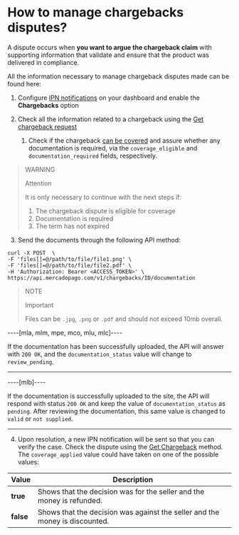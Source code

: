 # How to manage chargebacks disputes?

A dispute occurs when **you want to argue the chargeback claim** with supporting information that validate and ensure that the product was delivered in compliance.

All the information necessary to manage chargeback disputes made can be found here:

1. Configure [IPN notifications](/developers/panel/ipn) on your dashboard and enable the **Chargebacks** option
   
2. Check all the information related to a chargeback using the [Get chargeback request](/developers/pt/reference/chargebacks/_chargebacks_id/get)
   1. Check if the chargeback [can be covered](https://www.mercadopago[FAKER][URL][DOMAIN]/ajuda/294) and assure whether any documentation is required, via the `coverage_eligible` and `documentation_required` fields, respectively.

> WARNING
>
> Attention
>
> It is only necessary to continue with the next steps if:
> 
> 1. The chargeback dispute is eligible for coverage
> 2. Documentation is required
> 3. The term has not expired

3. Send the documents through the following API method:
```curl
curl -X POST  \
-F 'files[]=@/path/to/file/file1.png' \
-F 'files[]=@/path/to/file/file2.pdf' \
-H 'Authorization: Bearer <ACCESS_TOKEN>' \
https://api.mercadopago.com/v1/chargebacks/ID/documentation
```

> NOTE
>
> Important
>
> Files can be `.jpg`, `.png` or `.pdf` and should not exceed 10mb overall.

----[mla, mlm, mpe, mco, mlu, mlc]----

If the documentation has been successfully uploaded, the API will answer with `200 OK`, and the `documentation_status` value will change to `review_pending`.

------------

----[mlb]----

If the documentation is successfully uploaded to the site, the API will respond with status `200 OK` and keep the value of `documentation_status` as `pending`. After reviewing the documentation, this same value is changed to `valid` or `not supplied`.

------------


4. Upon resolution, a new IPN notification will be sent so that you can verify the case. Check the dispute using the [Get Chargeback](/developers/pt/reference/chargebacks/_chargebacks_id/get) method. The `coverage_applied` value could have taken on one of the possible values:

| Value           | Description
| ----            | ----
| **true**  | Shows that the decision was for the seller and the money is refunded.
| **false** | Shows that the decision was against the seller and the money is discounted.
